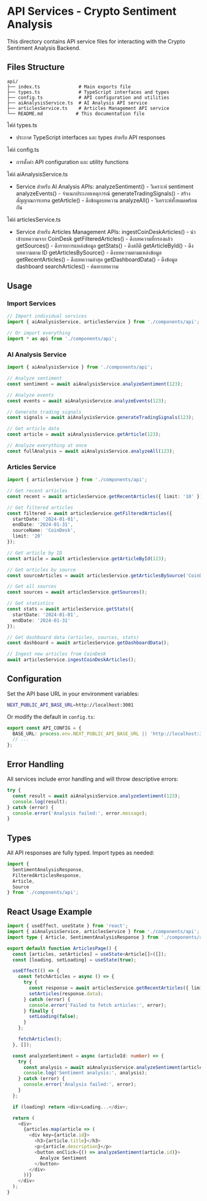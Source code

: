 # API Services - Crypto Sentiment Analysis

This directory contains API service files for interacting with the Crypto Sentiment Analysis Backend.

## Files Structure

```
api/
├── index.ts              # Main exports file
├── types.ts              # TypeScript interfaces and types
├── config.ts             # API configuration and utilities
├── aiAnalysisService.ts  # AI Analysis API service
├── articlesService.ts    # Articles Management API service
└── README.md            # This documentation file
```

ไฟล์ types.ts 
- ประกาศ TypeScript interfaces และ types สำหรับ API responses

ไฟล์ config.ts 
- การตั้งค่า API configuration และ utility functions

ไฟล์ aiAnalysisService.ts 
- Service สำหรับ AI Analysis APIs:
analyzeSentiment() - วิเคราะห์ sentiment
analyzeEvents() - จำแนกประเภทเหตุการณ์
generateTradingSignals() - สร้างสัญญาณการเทรด
getArticle() - ดึงข้อมูลบทความ
analyzeAll() - วิเคราะห์ทั้งหมดพร้อมกัน

ไฟล์ articlesService.ts 
- Service สำหรับ Articles Management APIs:
ingestCoinDeskArticles() - นำเข้าบทความจาก CoinDesk
getFilteredArticles() - ดึงบทความที่กรองแล้ว
getSources() - ดึงรายการแหล่งข้อมูล
getStats() - ดึงสถิติ
getArticleById() - ดึงบทความตาม ID
getArticlesBySource() - ดึงบทความตามแหล่งข้อมูล
getRecentArticles() - ดึงบทความล่าสุด
getDashboardData() - ดึงข้อมูล dashboard
searchArticles() - ค้นหาบทความ


## Usage

### Import Services

```typescript
// Import individual services
import { aiAnalysisService, articlesService } from './components/api';

// Or import everything
import * as api from './components/api';
```

### AI Analysis Service

```typescript
import { aiAnalysisService } from './components/api';

// Analyze sentiment
const sentiment = await aiAnalysisService.analyzeSentiment(123);

// Analyze events
const events = await aiAnalysisService.analyzeEvents(123);

// Generate trading signals
const signals = await aiAnalysisService.generateTradingSignals(123);

// Get article data
const article = await aiAnalysisService.getArticle(123);

// Analyze everything at once
const fullAnalysis = await aiAnalysisService.analyzeAll(123);
```

### Articles Service

```typescript
import { articlesService } from './components/api';

// Get recent articles
const recent = await articlesService.getRecentArticles({ limit: '10' });

// Get filtered articles
const filtered = await articlesService.getFilteredArticles({
  startDate: '2024-01-01',
  endDate: '2024-01-31',
  sourceName: 'CoinDesk',
  limit: '20'
});

// Get article by ID
const article = await articlesService.getArticleById(123);

// Get articles by source
const sourceArticles = await articlesService.getArticlesBySource('CoinDesk');

// Get all sources
const sources = await articlesService.getSources();

// Get statistics
const stats = await articlesService.getStats({
  startDate: '2024-01-01',
  endDate: '2024-01-31'
});

// Get dashboard data (articles, sources, stats)
const dashboard = await articlesService.getDashboardData();

// Ingest new articles from CoinDesk
await articlesService.ingestCoinDeskArticles();
```

## Configuration

Set the API base URL in your environment variables:

```bash
NEXT_PUBLIC_API_BASE_URL=http://localhost:3001
```

Or modify the default in `config.ts`:

```typescript
export const API_CONFIG = {
  BASE_URL: process.env.NEXT_PUBLIC_API_BASE_URL || 'http://localhost:3001',
  // ...
};
```

## Error Handling

All services include error handling and will throw descriptive errors:

```typescript
try {
  const result = await aiAnalysisService.analyzeSentiment(123);
  console.log(result);
} catch (error) {
  console.error('Analysis failed:', error.message);
}
```

## Types

All API responses are fully typed. Import types as needed:

```typescript
import { 
  SentimentAnalysisResponse, 
  FilteredArticlesResponse,
  Article,
  Source 
} from './components/api';
```

## React Usage Example

```typescript
import { useEffect, useState } from 'react';
import { aiAnalysisService, articlesService } from './components/api';
import type { Article, SentimentAnalysisResponse } from './components/api';

export default function ArticlesPage() {
  const [articles, setArticles] = useState<Article[]>([]);
  const [loading, setLoading] = useState(true);

  useEffect(() => {
    const fetchArticles = async () => {
      try {
        const response = await articlesService.getRecentArticles({ limit: '10' });
        setArticles(response.data);
      } catch (error) {
        console.error('Failed to fetch articles:', error);
      } finally {
        setLoading(false);
      }
    };

    fetchArticles();
  }, []);

  const analyzeSentiment = async (articleId: number) => {
    try {
      const analysis = await aiAnalysisService.analyzeSentiment(articleId);
      console.log('Sentiment analysis:', analysis);
    } catch (error) {
      console.error('Analysis failed:', error);
    }
  };

  if (loading) return <div>Loading...</div>;

  return (
    <div>
      {articles.map(article => (
        <div key={article.id}>
          <h3>{article.title}</h3>
          <p>{article.description}</p>
          <button onClick={() => analyzeSentiment(article.id)}>
            Analyze Sentiment
          </button>
        </div>
      ))}
    </div>
  );
}
```
